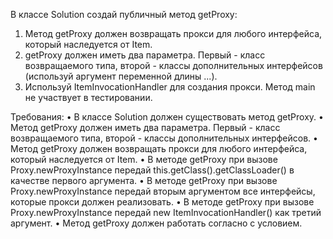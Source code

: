 В классе Solution создай публичный метод getProxy:
1) Метод getProxy должен возвращать прокси для любого интерфейса, который наследуется от Item.
2) getProxy должен иметь два параметра. Первый - класс возвращаемого типа, второй - классы дополнительных интерфейсов (используй аргумент переменной длины ...).
3) Используй ItemInvocationHandler для создания прокси.
   Метод main не участвует в тестировании.

Требования:
•	В классе Solution должен существовать метод getProxy.
•	Метод getProxy должен иметь два параметра. Первый - класс возвращаемого типа, второй - классы дополнительных интерфейсов.
•	Метод getProxy должен возвращать прокси для любого интерфейса, который наследуется от Item.
•	В методе getProxy при вызове Proxy.newProxyInstance передай this.getClass().getClassLoader() в качестве первого аргумента.
•	В методе getProxy при вызове Proxy.newProxyInstance передай вторым аргументом все интерфейсы, которые прокси должен реализовать.
•	В методе getProxy при вызове Proxy.newProxyInstance передай new ItemInvocationHandler() как третий аргумент.
•	Метод getProxy должен работать согласно с условием.